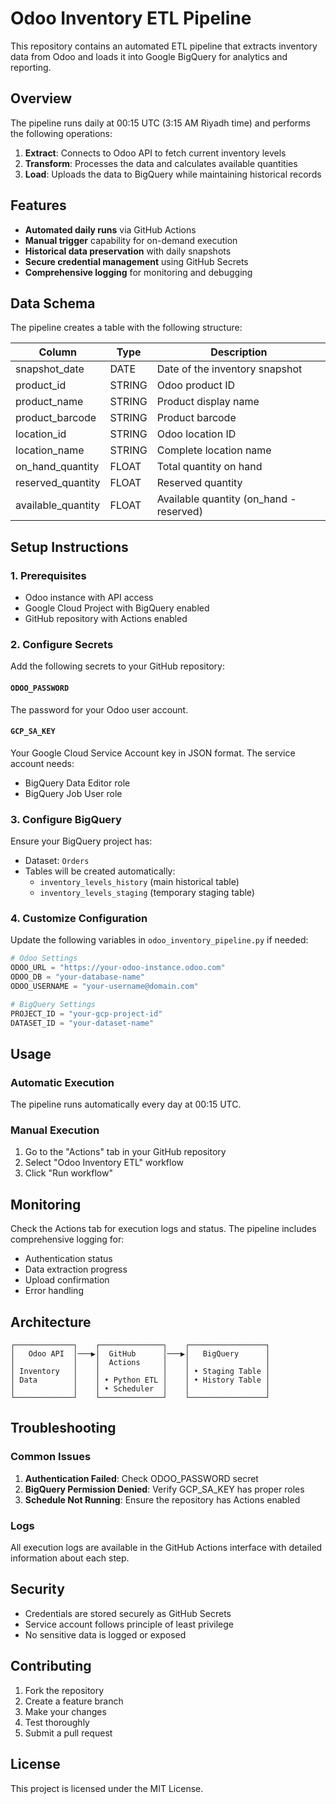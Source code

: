 # Odoo Inventory ETL Pipeline

This repository contains an automated ETL pipeline that extracts inventory data from Odoo and loads it into Google BigQuery for analytics and reporting.

## Overview

The pipeline runs daily at 00:15 UTC (3:15 AM Riyadh time) and performs the following operations:

1. **Extract**: Connects to Odoo API to fetch current inventory levels
2. **Transform**: Processes the data and calculates available quantities
3. **Load**: Uploads the data to BigQuery while maintaining historical records

## Features

- **Automated daily runs** via GitHub Actions
- **Manual trigger** capability for on-demand execution
- **Historical data preservation** with daily snapshots
- **Secure credential management** using GitHub Secrets
- **Comprehensive logging** for monitoring and debugging

## Data Schema

The pipeline creates a table with the following structure:

| Column | Type | Description |
|--------|------|-------------|
| snapshot_date | DATE | Date of the inventory snapshot |
| product_id | STRING | Odoo product ID |
| product_name | STRING | Product display name |
| product_barcode | STRING | Product barcode |
| location_id | STRING | Odoo location ID |
| location_name | STRING | Complete location name |
| on_hand_quantity | FLOAT | Total quantity on hand |
| reserved_quantity | FLOAT | Reserved quantity |
| available_quantity | FLOAT | Available quantity (on_hand - reserved) |

## Setup Instructions

### 1. Prerequisites

- Odoo instance with API access
- Google Cloud Project with BigQuery enabled
- GitHub repository with Actions enabled

### 2. Configure Secrets

Add the following secrets to your GitHub repository:

#### `ODOO_PASSWORD`
The password for your Odoo user account.

#### `GCP_SA_KEY` 
Your Google Cloud Service Account key in JSON format. The service account needs:
- BigQuery Data Editor role
- BigQuery Job User role

### 3. Configure BigQuery

Ensure your BigQuery project has:
- Dataset: `Orders`
- Tables will be created automatically:
  - `inventory_levels_history` (main historical table)
  - `inventory_levels_staging` (temporary staging table)

### 4. Customize Configuration

Update the following variables in `odoo_inventory_pipeline.py` if needed:

```python
# Odoo Settings
ODOO_URL = "https://your-odoo-instance.odoo.com"
ODOO_DB = "your-database-name"
ODOO_USERNAME = "your-username@domain.com"

# BigQuery Settings
PROJECT_ID = "your-gcp-project-id"
DATASET_ID = "your-dataset-name"
```

## Usage

### Automatic Execution
The pipeline runs automatically every day at 00:15 UTC.

### Manual Execution
1. Go to the "Actions" tab in your GitHub repository
2. Select "Odoo Inventory ETL" workflow
3. Click "Run workflow"

## Monitoring

Check the Actions tab for execution logs and status. The pipeline includes comprehensive logging for:
- Authentication status
- Data extraction progress
- Upload confirmation
- Error handling

## Architecture

```
┌─────────────┐    ┌──────────────┐    ┌─────────────────┐
│   Odoo API  │───▶│  GitHub      │───▶│   BigQuery      │
│             │    │  Actions     │    │                 │
│ Inventory   │    │              │    │ • Staging Table │
│ Data        │    │ • Python ETL │    │ • History Table │
│             │    │ • Scheduler  │    │                 │
└─────────────┘    └──────────────┘    └─────────────────┘
```

## Troubleshooting

### Common Issues

1. **Authentication Failed**: Check ODOO_PASSWORD secret
2. **BigQuery Permission Denied**: Verify GCP_SA_KEY has proper roles
3. **Schedule Not Running**: Ensure the repository has Actions enabled

### Logs
All execution logs are available in the GitHub Actions interface with detailed information about each step.

## Security

- Credentials are stored securely as GitHub Secrets
- Service account follows principle of least privilege
- No sensitive data is logged or exposed

## Contributing

1. Fork the repository
2. Create a feature branch
3. Make your changes
4. Test thoroughly
5. Submit a pull request

## License

This project is licensed under the MIT License.
